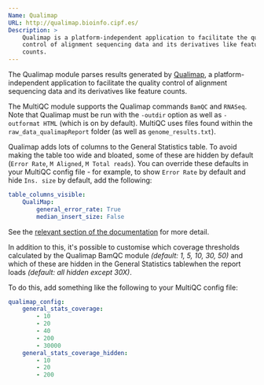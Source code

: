 ```yaml
---
Name: Qualimap
URL: http://qualimap.bioinfo.cipf.es/
Description: >
    Qualimap is a platform-independent application to facilitate the quality
    control of alignment sequencing data and its derivatives like feature
    counts.
---
```


The Qualimap module parses results generated by
[Qualimap](http://qualimap.bioinfo.cipf.es/),
a platform-independent application to facilitate the quality
control of alignment sequencing data and its derivatives like feature
counts.

The MultiQC module supports the Qualimap commands `BamQC` and `RNASeq`.
Note that Qualimap must be run with the `-outdir` option as well as
`-outformat HTML` (which is on by default). MultiQC uses files
found within the `raw_data_qualimapReport` folder (as well as `genome_results.txt`).

Qualimap adds lots of columns to the General Statistics table. To avoid making the table
too wide and bloated, some of these are hidden by default (`Error Rate`, `M Aligned`, `M Total reads`).
You can override these defaults in your MultiQC config file - for example, to show
`Error Rate` by default and hide `Ins. size` by default, add the following:

```yaml
table_columns_visible:
    QualiMap:
        general_error_rate: True
        median_insert_size: False
```

See the [relevant section of the documentation](http://multiqc.info/docs/#hiding-columns) for more detail.

In addition to this, it's possible to customise which coverage thresholds calculated
by the Qualimap BamQC module _(default: 1, 5, 10, 30, 50)_ and which of these are hidden in the
General Statistics tablewhen the report loads _(default: all hidden except 30X)_.

To do this, add something like the following to your MultiQC config file:
```yaml
qualimap_config:
    general_stats_coverage:
        - 10
        - 20
        - 40
        - 200
        - 30000
    general_stats_coverage_hidden:
        - 10
        - 20
        - 200
```
